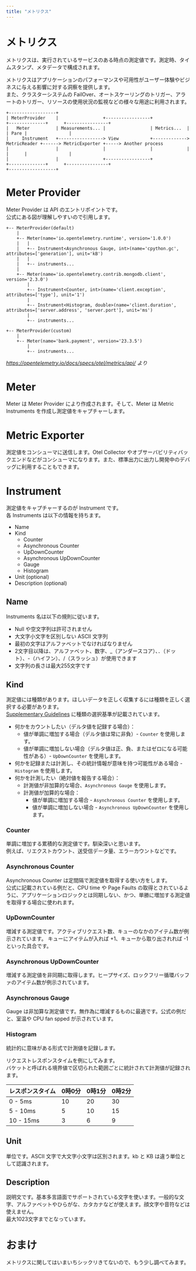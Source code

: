```yaml
---
title: "メトリクス"
---
```


# メトリクス

メトリクスは、実行されているサービスのある時点の測定値です。測定時、タイムスタンプ、メタデータで構成されます。  

メトリクスはアプリケーションのパフォーマンスや可用性がユーザー体験やビジネスに与える影響に対する洞察を提供します。  
また、クラスターシステムの FailOver、オートスケーリングのトリガー、アラートのトリガー、リソースの使用状況の監視などの様々な用途に利用されます。  

```
+------------------+
| MeterProvider    |                 +-----------------+             +--------------+      +----------------+
|   Meter          | Measurements... |                 | Metrics...  |              | Pare |                |
|     Instrument   +-----------------> View            +-------------> MetricReader +------> MetricExporter +-----> Another process
|                  |                 |                 |             |              |      |                |
|                  |                 +-----------------+             +--------------+      +----------------+
+------------------+
```

# Meter Provider

Meter Provider は API のエントリポイントです。  
公式にある図が理解しやすいので引用します。  

```
+-- MeterProvider(default)
    |
    +-- Meter(name='io.opentelemetry.runtime', version='1.0.0')
    |   |
    |   +-- Instrument<Asynchronous Gauge, int>(name='cpython.gc', attributes=['generation'], unit='kB')
    |   |
    |   +-- instruments...
    |
    +-- Meter(name='io.opentelemetry.contrib.mongodb.client', version='2.3.0')
        |
        +-- Instrument<Counter, int>(name='client.exception', attributes=['type'], unit='1')
        |
        +-- Instrument<Histogram, double>(name='client.duration', attributes=['server.address', 'server.port'], unit='ms')
        |
        +-- instruments...

+-- MeterProvider(custom)
    |
    +-- Meter(name='bank.payment', version='23.3.5')
        |
        +-- instruments...
```
*https://opentelemetry.io/docs/specs/otel/metrics/api/ より*

# Meter

Meter は Meter Provider により作成されます。そして、Meter は Metric Instruments を作成し測定値をキャプチャーします。  

# Metric Exporter

測定値をコンシューマに送信します。Otel Collector やオブサーバビリティバックエンドなどがコンシューマになります。また、標準出力に出力し開発中のデバッグに利用することもできます。  

# Instrument

測定値をキャプチャーするのが Instrument です。  
各 Instruments は以下の情報を持ちます。  

- Name
- Kind
  - Counter
  - Asynchronous Counter
  - UpDownCounter
  - Asynchronous UpDownCounter
  - Gauge
  - Histogram
- Unit (optional)
- Description (optional)


## Name

Instruments 名は以下の規則に従います。  

- Null や空文字列は許可されません
- 大文字小文字を区別しない ASCII 文字列
- 最初の文字はアルファベットでなければなりません
- 2文字目以降は、アルファベット、数字、_（アンダースコア）、．（ドット）、-（ハイフン）、/（スラッシュ）が使用できます
- 文字列の長さは最大255文字です

## Kind

測定値には種類があります。ほしいデータを正しく収集するには種類を正しく選択する必要があります。  
[Supplementary Guidelines](https://opentelemetry.io/docs/specs/otel/metrics/supplementary-guidelines/) に種類の選択基準が記載されています。  

- 何かをカウントしたい（デルタ値を記録する場合）：
  - 値が単調に増加する場合（デルタ値は常に非負）- `Counter` を使用します。
  - 値が単調に増加しない場合（デルタ値は正、負、またはゼロになる可能性がある）- `UpDownCounter` を使用します。
- 何かを記録または計測し、その統計情報が意味を持つ可能性がある場合 - `Histogram` を使用します。
- 何かを計測したい（絶対値を報告する場合）：
  - 計測値が非加算的な場合、`Asynchronous Gauge` を使用します。
  - 計測値が加算的な場合：
    - 値が単調に増加する場合 - `Asynchronous Counter` を使用します。
    - 値が単調に増加しない場合 - `Asynchronous UpDownCounter` を使用します。


### Counter

単調に増加する累積的な測定値です。馴染深いと思います。  
例えば、リエクストカウント、送受信データ量、エラーカウントなどです。  

### Asynchronous Counter

Asynchronous Counter は定間隔で測定値を取得する使い方をします。  
公式に記載されている例だと、CPU time や Page Faults の取得とされているように、アプリケーションロジックとは同期しない、かつ、単勝に増加する測定値を取得する場合に使われます。  

### UpDownCounter

増減する測定値です。アクティブリクエスト数、キューのなかのアイテム数が例示されています。
キューにアイテムが入れば +1、キューから取り出されれば -1 といった具合です。  

### Asynchronous UpDownCounter

増減する測定値を非同期に取得します。ヒープサイズ、ロックフリー循環バッファのアイテム数が例示されています。  

### Asynchronous Gauge

Gauge は非加算な測定値です。無作為に増減するものに最適です。公式の例だと、室温や CPU fan spped が示されています。  

### Histogram

統計的に意味がある形式で計測値を記録します。  

リクエストレスポンスタイムを例にしてみます。  
バケットと呼ばれる境界値で区切られた範囲ごとに統計されて計測値が記録されます。  

| レスポンスタイム | 0時0分 | 0時1分 | 0時2分 |
| ---------------- | ------ | ------ | ------ |
| 0 - 5ms          | 10     | 20     | 30     |
| 5 - 10ms         | 5      | 10     | 15     |
| 10 - 15ms        | 3      | 6      | 9      |

## Unit

単位です。ASCII 文字で大文字小文字は区別されます。kb と KB は違う単位として認識されます。  

## Description

説明文です。基本多言語面でサポートされている文字を使います。一般的な文字、アルファベットやひらがな、カタカナなどが使えます。顔文字や音符などは使えません。  
最大1023文字までとなっています。  

# おまけ

メトリクスに関してはいまいちシックリきてないので、もう少し調べてみます。

